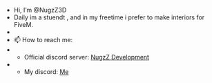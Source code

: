 - Hi, I’m @NugzZ3D
- Daily im a stuendt , and in my freetime i prefer to make interiors for FiveM.
-
- 📫 How to reach me:
 - - Official discord server: [NugzZ Development](https://discord.gg/33tGaHK2Fb)
 - - My discord: [Me](discordapp.com/users/439873789354967050)


<!---
NugzZ3D/NugzZ3D is a ✨ special ✨ repository because its `README.md` (this file) appears on your GitHub profile.
You can click the Preview link to take a look at your changes.
--->
